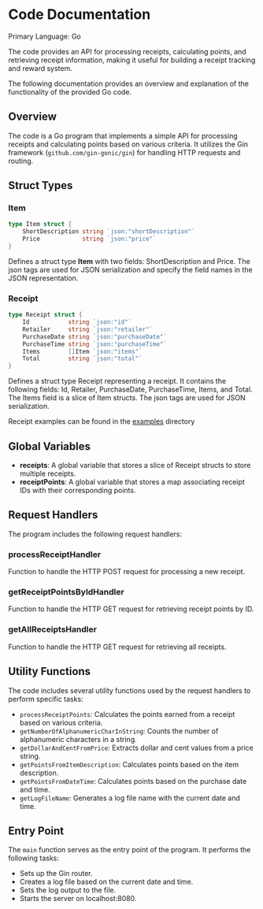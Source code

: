 # Code Documentation

Primary Language: Go

The code provides an API for processing receipts, calculating points, and retrieving receipt information, making it useful for building a receipt tracking and reward system.

The following documentation provides an overview and explanation of the functionality of the provided Go code.

## Overview

The code is a Go program that implements a simple API for processing receipts and calculating points based on various criteria. It utilizes the Gin framework (`github.com/gin-gonic/gin`) for handling HTTP requests and routing.

## Struct Types

### Item

```go
type Item struct {
    ShortDescription string `json:"shortDescription"`
    Price            string `json:"price"`
}
```

Defines a struct type **Item** with two fields: ShortDescription and Price. The json tags are used for JSON serialization and specify the field names in the JSON representation.

### Receipt

```go
type Receipt struct {
    Id           string `json:"id"`
    Retailer     string `json:"retailer"`
    PurchaseDate string `json:"purchaseDate"`
    PurchaseTime string `json:"purchaseTime"`
    Items        []Item `json:"items"`
    Total        string `json:"total"`
}
```

Defines a struct type Receipt representing a receipt. It contains the following fields: Id, Retailer, PurchaseDate, PurchaseTime, Items, and Total. The Items field is a slice of Item structs. The json tags are used for JSON serialization.

Receipt examples can be found in the [examples](https://github.com/parakh-nikhil/receipt-processor-challenge-main/tree/master/examples) directory

## Global Variables

* **receipts**: A global variable that stores a slice of Receipt structs to store multiple receipts.
* **receiptPoints**: A global variable that stores a map associating receipt IDs with their corresponding points.

## Request Handlers
The program includes the following request handlers:

### processReceiptHandler
Function to handle the HTTP POST request for processing a new receipt.

### getReceiptPointsByIdHandler
Function to handle the HTTP GET request for retrieving receipt points by ID.

### getAllReceiptsHandler
Function to handle the HTTP GET request for retrieving all receipts.

## Utility Functions
The code includes several utility functions used by the request handlers to perform specific tasks:

* ```processReceiptPoints```: Calculates the points earned from a receipt based on various criteria.
* ```getNumberOfAlphanumericCharInString```: Counts the number of alphanumeric characters in a string.
* ```getDollarAndCentFromPrice```: Extracts dollar and cent values from a price string.
* ```getPointsFromItemDescription```: Calculates points based on the item description.
* ```getPointsFromDateTime```: Calculates points based on the purchase date and time.
* ```getLogFileName```: Generates a log file name with the current date and time.

## Entry Point
The ```main``` function serves as the entry point of the program. It performs the following tasks:

- Sets up the Gin router.
- Creates a log file based on the current date and time.
- Sets the log output to the file.
- Starts the server on localhost:8080.